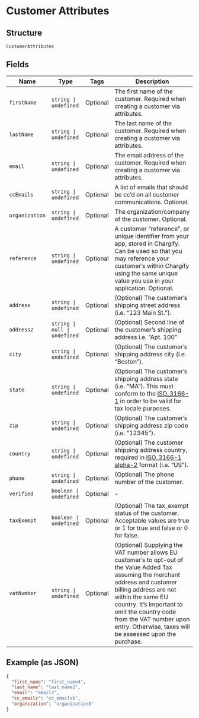 
# Customer Attributes

## Structure

`CustomerAttributes`

## Fields

| Name | Type | Tags | Description |
|  --- | --- | --- | --- |
| `firstName` | `string \| undefined` | Optional | The first name of the customer. Required when creating a customer via attributes. |
| `lastName` | `string \| undefined` | Optional | The last name of the customer. Required when creating a customer via attributes. |
| `email` | `string \| undefined` | Optional | The email address of the customer. Required when creating a customer via attributes. |
| `ccEmails` | `string \| undefined` | Optional | A list of emails that should be cc’d on all customer communications. Optional. |
| `organization` | `string \| undefined` | Optional | The organization/company of the customer. Optional. |
| `reference` | `string \| undefined` | Optional | A customer “reference”, or unique identifier from your app, stored in Chargify. Can be used so that you may reference your customer’s within Chargify using the same unique value you use in your application. Optional. |
| `address` | `string \| undefined` | Optional | (Optional) The customer’s shipping street address (i.e. “123 Main St.”). |
| `address2` | `string \| null \| undefined` | Optional | (Optional) Second line of the customer’s shipping address i.e. “Apt. 100” |
| `city` | `string \| undefined` | Optional | (Optional) The customer’s shipping address city (i.e. “Boston”). |
| `state` | `string \| undefined` | Optional | (Optional) The customer’s shipping address state (i.e. “MA”). This must conform to the [ISO_3166-1](https://en.wikipedia.org/wiki/ISO_3166-1#Current_codes) in order to be valid for tax locale purposes. |
| `zip` | `string \| undefined` | Optional | (Optional) The customer’s shipping address zip code (i.e. “12345”). |
| `country` | `string \| undefined` | Optional | (Optional) The customer shipping address country, required in [ISO_3166-1 alpha-2](https://en.wikipedia.org/wiki/ISO_3166-1_alpha-2) format (i.e. “US”). |
| `phone` | `string \| undefined` | Optional | (Optional) The phone number of the customer. |
| `verified` | `boolean \| undefined` | Optional | - |
| `taxExempt` | `boolean \| undefined` | Optional | (Optional) The tax_exempt status of the customer. Acceptable values are true or 1 for true and false or 0 for false. |
| `vatNumber` | `string \| undefined` | Optional | (Optional) Supplying the VAT number allows EU customer’s to opt-out of the Value Added Tax assuming the merchant address and customer billing address are not within the same EU country. It’s important to omit the country code from the VAT number upon entry. Otherwise, taxes will be assessed upon the purchase. |

## Example (as JSON)

```json
{
  "first_name": "first_name4",
  "last_name": "last_name2",
  "email": "email2",
  "cc_emails": "cc_emails6",
  "organization": "organization8"
}
```

